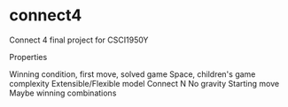 # connect4
Connect 4 final project for CSCI1950Y

Properties

Winning condition, first move, solved game
Space, children's game complexity
Extensible/Flexible model
Connect N
No gravity
Starting move
Maybe winning combinations
